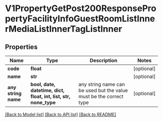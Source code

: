 # V1PropertyGetPost200ResponsePropertyFacilityInfoGuestRoomListInnerMediaListInnerTagListInner


## Properties
Name | Type | Description | Notes
------------ | ------------- | ------------- | -------------
**code** | **float** |  | [optional] 
**name** | **str** |  | [optional] 
**any string name** | **bool, date, datetime, dict, float, int, list, str, none_type** | any string name can be used but the value must be the correct type | [optional]

[[Back to Model list]](../README.md#documentation-for-models) [[Back to API list]](../README.md#documentation-for-api-endpoints) [[Back to README]](../README.md)


